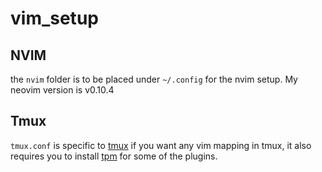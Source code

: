 # vim_setup

## NVIM
the `nvim` folder is to be placed under `~/.config` for the nvim setup. My neovim version is v0.10.4


## Tmux
`tmux.conf` is specific to [tmux](https://github.com/tmux/tmux) if you want any vim mapping in tmux, it also requires you to install [tpm](https://github.com/tmux-plugins/tpm) for some of the plugins. 
